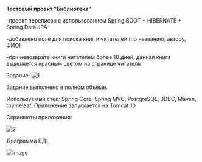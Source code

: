 <b>Тестовый проект "Библиотека"</b>

-проект переписан с использованием Spring BOOT + HIBERNATE + Spring Data JPA

-добавлено поле для поиска книг и читателей (по названию, автору, ФИО)

-при невозврате книги читателем более 10 дней, данная книга выделяется красным цветом на странице читателя

Задание:
![1](https://github.com/Virgusman/LibraryWeb/assets/113599394/3ffeb374-46c0-44b5-8c71-72ea50e9c38b)

Задание выполнено в полном объёме.

Используемый стек: Spring Core, Spring MVC, PostgreSQL, JDBC, Maven, thymeleaf. 
Приложение запускается на Tomcat 10

Скриншоты приложения:


![2](https://github.com/Virgusman/LibraryWeb/assets/113599394/a88c9f1e-9c76-40fb-8460-03ecefa68097)



Диаграмма БД:


![image](https://github.com/Virgusman/LibraryWeb/assets/113599394/2fbc15e0-a4a3-49a1-8bb6-b3866ecdce64)

